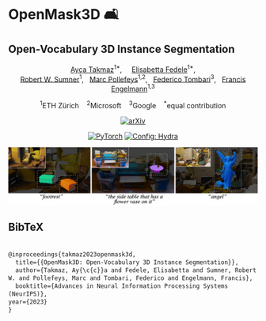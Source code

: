 # OpenMask3D 🛋
## Open-Vocabulary 3D Instance Segmentation 
<div align="center">
<a href="https://aycatakmaz.github.io/">Ay&#231;a Takmaz</a><sup>1*</sup>, &nbsp;&nbsp;&nbsp; <a href="https://elisabettafedele.github.io/">Elisabetta Fedele</a><sup>1*</sup>,
<br />
<a href="https://people.inf.ethz.ch/~sumnerb/">Robert W. Sumner</a><sup>1</sup>,&nbsp;&nbsp;&nbsp;<a href="https://people.inf.ethz.ch/pomarc/">Marc Pollefeys</a><sup>1,2</sup>,&nbsp;&nbsp;&nbsp;<a href="https://federicotombari.github.io/">Federico Tombari</a><sup>3</sup>,&nbsp;&nbsp;&nbsp;<a href="https://francisengelmann.github.io/">Francis Engelmann</a><sup>1,3</sup>

<sup>1</sup>ETH Zürich&nbsp;&nbsp;&nbsp;&nbsp;<sup>2</sup>Microsoft&nbsp;&nbsp;&nbsp;&nbsp;<sup>3</sup>Google&nbsp;&nbsp;&nbsp;&nbsp;<sup>*</sup>equal contribution

<a href="https://arxiv.org/abs/2306.13631"><img alt="arXiv" src="https://img.shields.io/badge/arXiv-badge"></a>

<a href="https://pytorch.org/get-started/locally/"><img alt="PyTorch" src="https://img.shields.io/badge/PyTorch-ee4c2c?logo=pytorch&logoColor=white"></a>
<a href="https://hydra.cc/"><img alt="Config: Hydra" src="https://img.shields.io/badge/Config-Hydra-89b8cd"></a>

![teaser](./static/images/teaser.jpeg)

</div>

<h2 class="title is-3">BibTeX</h2>
          <pre><code>
@inproceedings{takmaz2023openmask3d,
  title={{OpenMask3D: Open-Vocabulary 3D Instance Segmentation}},
  author={Takmaz, Ay{\c{c}}a and Fedele, Elisabetta and Sumner, Robert W. and Pollefeys, Marc and Tombari, Federico and Engelmann, Francis},
  booktitle={Advances in Neural Information Processing Systems (NeurIPS)},
year={2023}
}</code></pre>
    </div>
  </div>



